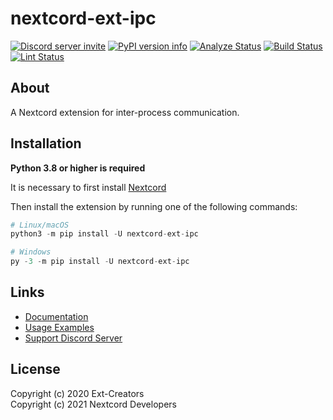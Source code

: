 # nextcord-ext-ipc

[![Discord server invite](https://img.shields.io/discord/881118111967883295?color=blue&label=Discord)](https://discord.gg/ZebatWssCB)
[![PyPI version info](https://img.shields.io/pypi/v/nextcord-ext-ipc.svg)](https://pypi.python.org/pypi/nextcord-ext-ipc)
[![Analyze Status](https://github.com/nextcord/nextcord-ext-ipc/workflows/Analyze/badge.svg?event=push)](https://github.com/nextcord/nextcord-ext-ipc/actions?query=workflow%3AAnalyze+event%3Apush)
[![Build Status](https://github.com/nextcord/nextcord-ext-ipc/workflows/Build/badge.svg?event=push)](https://github.com/nextcord/nextcord-ext-ipc/actions?query=workflow%3ABuild+event%3Apush)
[![Lint Status](https://github.com/nextcord/nextcord-ext-ipc/workflows/Lint/badge.svg?event=push)](https://github.com/Ext-Creators/nextcord-ext-ipc/actions?query=workflow%3ALint+event%3Apush)

## About

A Nextcord extension for inter-process communication.

## Installation

**Python 3.8 or higher is required**

It is necessary to first install [Nextcord](https://github.com/nextcord/nextcord)

Then install the extension by running one of the following commands:

```py 
# Linux/macOS
python3 -m pip install -U nextcord-ext-ipc

# Windows
py -3 -m pip install -U nextcord-ext-ipc
```

## Links 

- [Documentation](https://ipc.docs.nextcord.dev/)
- [Usage Examples](https://github.com/nextcord/nextcord-ext-ipc/tree/master/examples)
- [Support Discord Server](https://discord.gg/ZebatWssCB)

## License

Copyright (c) 2020 Ext-Creators  
Copyright (c) 2021 Nextcord Developers
